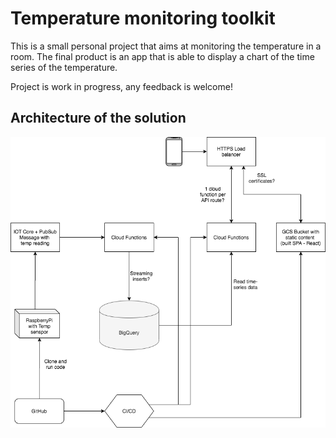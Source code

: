 # Temperature monitoring toolkit
This is a small personal project that aims at monitoring the temperature in a room.
The final product is an app that is able to display a chart of the time series of the temperature.

Project is work in progress, any feedback is welcome!

## Architecture of the solution
![Architecture diagram](assets/TempMeasure-architecture.png)